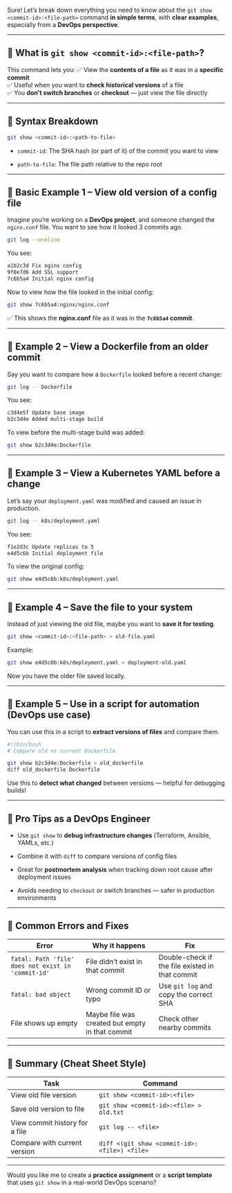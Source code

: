 Sure! Let’s break down everything you need to know about the `git show <commit-id>:<file-path>` command **in simple terms**, with **clear examples**, especially from a **DevOps perspective**.

---

## 🔹 What is `git show <commit-id>:<file-path>`?

This command lets you: ✅ View the **contents of a file** as it was in a **specific commit**  
✅ Useful when you want to **check historical versions** of a file  
✅ You **don’t switch branches** or **checkout** — just view the file directly

---

## 🔹 Syntax Breakdown

```bash
git show <commit-id>:<path-to-file>
```

- `commit-id`: The SHA hash (or part of it) of the commit you want to view
    
- `path-to-file`: The file path relative to the repo root
    

---

## 🔹 Basic Example 1 – View old version of a config file

Imagine you’re working on a **DevOps project**, and someone changed the `nginx.conf` file. You want to see how it looked 3 commits ago.

```bash
git log --oneline
```

You see:

```bash
a1b2c3d Fix nginx config
9f8e7d6 Add SSL support
7c6b5a4 Initial nginx config
```

Now to view how the file looked in the initial config:

```bash
git show 7c6b5a4:nginx/nginx.conf
```

✅ This shows the **nginx.conf** file as it was in the **`7c6b5a4` commit**.

---

## 🔹 Example 2 – View a Dockerfile from an older commit

Say you want to compare how a `Dockerfile` looked before a recent change:

```bash
git log -- Dockerfile
```

You see:

```bash
c3d4e5f Update base image
b2c3d4e Added multi-stage build
```

To view before the multi-stage build was added:

```bash
git show b2c3d4e:Dockerfile
```

---

## 🔹 Example 3 – View a Kubernetes YAML before a change

Let’s say your `deployment.yaml` was modified and caused an issue in production.

```bash
git log -- k8s/deployment.yaml
```

You see:

```bash
f1e2d3c Update replicas to 5
e4d5c6b Initial deployment file
```

To view the original config:

```bash
git show e4d5c6b:k8s/deployment.yaml
```

---

## 🔹 Example 4 – Save the file to your system

Instead of just viewing the old file, maybe you want to **save it for testing**.

```bash
git show <commit-id>:<file-path> > old-file.yaml
```

Example:

```bash
git show e4d5c6b:k8s/deployment.yaml > deployment-old.yaml
```

Now you have the older file saved locally.

---

## 🔹 Example 5 – Use in a script for automation (DevOps use case)

You can use this in a script to **extract versions of files** and compare them.

```bash
#!/bin/bash
# Compare old vs current Dockerfile

git show b2c3d4e:Dockerfile > old_dockerfile
diff old_dockerfile Dockerfile
```

Use this to **detect what changed** between versions — helpful for debugging builds!

---

## 🔹 Pro Tips as a DevOps Engineer

- Use `git show` to **debug infrastructure changes** (Terraform, Ansible, YAMLs, etc.)
    
- Combine it with `diff` to compare versions of config files
    
- Great for **postmortem analysis** when tracking down root cause after deployment issues
    
- Avoids needing to `checkout` or switch branches — safer in production environments
    

---

## 🔹 Common Errors and Fixes

|Error|Why it happens|Fix|
|---|---|---|
|`fatal: Path 'file' does not exist in 'commit-id'`|File didn’t exist in that commit|Double-check if the file existed in that commit|
|`fatal: bad object`|Wrong commit ID or typo|Use `git log` and copy the correct SHA|
|File shows up empty|Maybe file was created but empty in that commit|Check other nearby commits|

---

## 🔹 Summary (Cheat Sheet Style)

|Task|Command|
|---|---|
|View old file version|`git show <commit-id>:<file>`|
|Save old version to file|`git show <commit-id>:<file> > old.txt`|
|View commit history for a file|`git log -- <file>`|
|Compare with current version|`diff <(git show <commit-id>:<file>) <file>`|

---

Would you like me to create a **practice assignment** or a **script template** that uses `git show` in a real-world DevOps scenario?